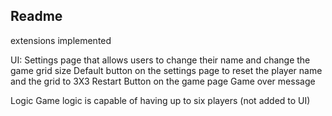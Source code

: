 ## Readme

extensions implemented

UI:
Settings page that allows users to change their name and change the game grid size
Default button on the settings page to reset the player name and the grid to 3X3
Restart Button on the game page
Game over message

Logic
Game logic is capable of having up to six players (not added to UI)
